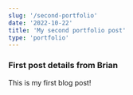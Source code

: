 ```yaml
---
slug: '/second-portfolio'
date: '2022-10-22'
title: 'My second portfolio post'
type: 'portfolio'
---
```


### First post details from Brian

This is my first blog post!
